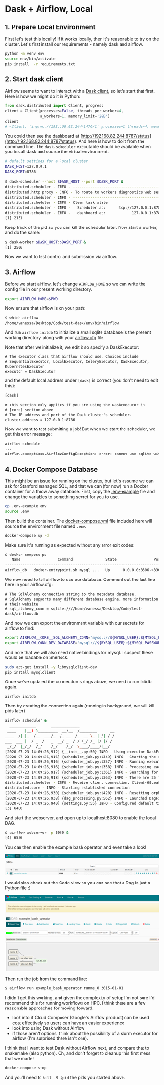 # Dask + Airflow, Local

## 1. Prepare Local Environment

First let's test this locally! If it works locally, then it's reasonable to try
on the cluster. Let's first install our requirements - namely dask and airflow.

```bash
python -m venv env
source env/bin/activate
pip install  -r requirements.txt
```

## 2. Start dask client

Airflow seems to want to interact with a [Dask client](https://airflow.apache.org/docs/1.10.5/howto/executor/use-dask.html), 
so let's start that first. Here is how we might do it in Python:

```python
from dask.distributed import Client, progress
client = Client(processes=False, threads_per_worker=4,
                n_workers=1, memory_limit='2GB')
client
# <Client: 'inproc://192.168.82.244/1470/1' processes=1 threads=4, memory=2.00 GB>
```

You could then see the dashboard at [http://192.168.82.244:8787/status](http://192.168.82.244:8787/status).
And here is how to do it from the command line. The `dask-scheduler` executable should
be available when you install dask and source the virtual environment.

```bash
# default settings for a local cluster
DASK_HOST=127.0.0.1
DASK_PORT=8786

$ dask-scheduler --host $DASK_HOST --port $DASK_PORT &
distributed.scheduler - INFO - -----------------------------------------------
distributed.http.proxy - INFO - To route to workers diagnostics web server please install jupyter-server-proxy: python -m pip install jupyter-server-proxy
distributed.scheduler - INFO - -----------------------------------------------
distributed.scheduler - INFO - Clear task state
distributed.scheduler - INFO -   Scheduler at:      tcp://127.0.0.1:8786
distributed.scheduler - INFO -   dashboard at:            127.0.0.1:8787
[1] 2131
```

Keep track of the pid so you can kill the scheduler later. Now start a worker,
and do the same:

```bash
$ dask-worker $DASK_HOST:$DASK_PORT &
[1] 2506
```

Now we want to test control and submission via airflow.

## 3. Airflow

Before we start airflow, let's change `AIRFLOW_HOME` so we can write the config
file in our present working directory.

```bash
export AIRFLOW_HOME=$PWD
```

Now ensure that airflow is on your path:

```bash
$ which airflow 
/home/vanessa/Desktop/Code/test-dask/env/bin/airflow
```

And run `airflow initdb` to initialize a small sqlite database is the present working
directory, along with your [airflow.cfg](airflow.cfg) file. 

Note that after we initialize it, we edit it so specify a DaskExecutor:

```
# The executor class that airflow should use. Choices include
# SequentialExecutor, LocalExecutor, CeleryExecutor, DaskExecutor, KubernetesExecutor
executor = DaskExecutor
```

and the default local address under `[dask]` is correct (you don't need to edit this):

```
[dask]

# This section only applies if you are using the DaskExecutor in
# [core] section above
# The IP address and port of the Dask cluster's scheduler.
cluster_address = 127.0.0.1:8786
```

Now we want to test submitting a job! But when we start the scheduler, we get this
error message:

```bash
airflow scheduler
...
airflow.exceptions.AirflowConfigException: error: cannot use sqlite with the DaskExecutor
```

## 4. Docker Compose Database

This might be an issue for running on the cluster, but let's assume we can ask for Stanford
managed SQL, and that we can (for now) run a Docker container for a throw away database.
First, copy the [.env-example](.env-example) file and change the variables to something
secret for you to use.

```bash
cp .env-example env
source .env
```

Then build the container. The [docker-compose.yml](docker-compose.yml) file
included here will source the environment file named `.env`.

```bash
docker-compose up -d
```

Make sure it's running as expected without any error exit codes:

```bash
$ docker-compose ps
   Name                 Command               State                 Ports              
---------------------------------------------------------------------------------------
airflow_db   docker-entrypoint.sh mysql ...   Up      0.0.0.0:3306->3306/tcp, 33060/tcp
```

We now need to tell airflow to use our database. Comment out the last line here in your airflow.cfg:

```
# The SqlAlchemy connection string to the metadata database.
# SqlAlchemy supports many different database engine, more information
# their website
# sql_alchemy_conn = sqlite:////home/vanessa/Desktop/Code/test-dask/airflow.db
```

And now we can export the environment variable with our secrets for airflow to find:

```bash
export AIRFLOW__CORE__SQL_ALCHEMY_CONN="mysql://${MYSQL_USER}:${MYSQL_PASSWORD}@127.0.0.1/airflow"
export AIRFLOW_CONN_DEV_DATABASE="mysql://${MYSQL_USER}:${MYSQL_PASSWORD}@127.0.0.1:3306/airflow"
```

And note that we will also need native bindings for mysql. I suspect these would
be loadable on Sherlock.

```bash
sudo apt-get install -y libmysqlclient-dev
pip install mysqlclient
```

Once we've updated the connection strings above, we need to run initdb again.

```bash
airflow initdb
```

Then try creating the connection again (running in background, we will kill pids later)

```bash
airflow scheduler &
  ____________       _____________
 ____    |__( )_________  __/__  /________      __
____  /| |_  /__  ___/_  /_ __  /_  __ \_ | /| / /
___  ___ |  / _  /   _  __/ _  / / /_/ /_ |/ |/ /
 _/_/  |_/_/  /_/    /_/    /_/  \____/____/|__/
[2020-07-23 14:09:26,912] {__init__.py:50} INFO - Using executor DaskExecutor
[2020-07-23 14:09:26,916] {scheduler_job.py:1349} INFO - Starting the scheduler
[2020-07-23 14:09:26,916] {scheduler_job.py:1357} INFO - Running execute loop for -1 seconds
[2020-07-23 14:09:26,916] {scheduler_job.py:1358} INFO - Processing each file at most -1 times
[2020-07-23 14:09:26,917] {scheduler_job.py:1361} INFO - Searching for files in /home/vanessa/Desktop/Code/test-dask/dags
[2020-07-23 14:09:26,918] {scheduler_job.py:1363} INFO - There are 25 files in /home/vanessa/Desktop/Code/test-dask/dags
distributed.scheduler - INFO - Receive client connection: Client-68cea928-cd20-11ea-983f-bfc14111f66d
distributed.core - INFO - Starting established connection
[2020-07-23 14:09:26,930] {scheduler_job.py:1420} INFO - Resetting orphaned tasks for active dag runs
[2020-07-23 14:09:26,938] {dag_processing.py:562} INFO - Launched DagFileProcessorManager with pid: 6221
[2020-07-23 14:09:26,940] {settings.py:55} INFO - Configured default timezone <Timezone [UTC]>
[3] 6400
```

And start the webserver, and open up to localhost:8080 to enable the local DAG.

```bash
$ airflow webserver -p 8080 &
[4] 6536
```

You can then enable the example bash operator, and even take a look! 

![img/enable-bash-operator.png](img/enable-bash-operator.png)

I would also check out the Code view so you can see that a Dag is just a Python file :)

![img/dag.png](img/dag.png)

Then run the job from the command line:

```bash
$ airflow run example_bash_operator runme_0 2015-01-01
```

I didn't get this working, and given the complexity of setup I'm not sure I'd recommend
this for running workflows on HPC. I think there are a few reasonable approaches for moving forward:

  - look into if Cloud Composer (Google's Airflow product) can be used cost effectively so users can have an easier experience
  - look into using Dask without Airflow
  - if those aren't options, think about the possibility of a slurm executor for airflow (I'm surprised there isn't one).

I think that I want to test Dask without Airflow next, and compare that to snakemake (also python). Oh, and don't forget to cleanup
this first mess that we made!

```bash
docker-compose stop
```

And you'll need to `kill -9 $pid` the pids you started above.
